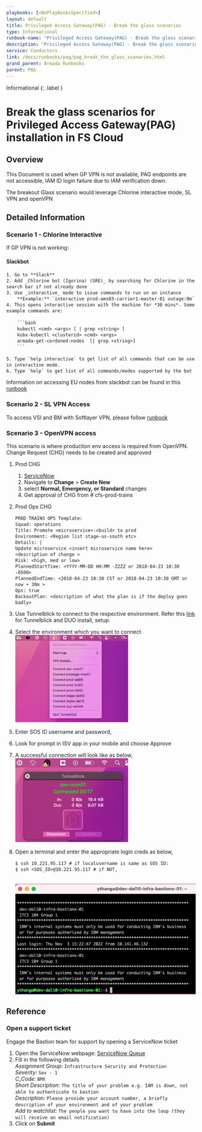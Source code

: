 ```yaml
---
playbooks: [<NoPlayBooksSpecified>]
layout: default
title: Privileged Access Gateway(PAG) - Break the glass scenarios
type: Informational
runbook-name: "Privileged Access Gateway(PAG) - Break the glass scenarios"
description: "Privileged Access Gateway(PAG) - Break the glass scenarios"
service: Conductors
link: /docs/runbooks/pag/pag_break_the_glass_scenarios.html
grand_parent: Armada Runbooks
parent: PAG
---
```


Informational
{: .label }

# Break the glass scenarios for Privileged Access Gateway(PAG) installation in FS Cloud

## Overview

This Document is used when GP VPN is not available, PAG endpoints are not accessible, IAM ID login failure due to IAM verification down.

The breakout Glass scenario would leverage Chlorine interactive mode, SL VPN and openVPN

## Detailed Information

### Scenario 1 - Chlorine Interactive

If GP VPN is not working:

#### Slackbot

    1. Go to **Slack**
    2. Add _Chlorine bot (Igorina) (SRE)_ by searching for Chlorine in the search bar if not already done
    3. Use _interactive_ mode to issue commands to run on an instance  
        **Example:** `interactive prod-ams03-carrier1-master-01 outage:0m`
    4. This opens interactive session with the machine for *30 mins*. Some example commands are:

        ```bash
        kubectl <cmd> <args> [ | grep <string> ]
        kubx-kubectl <clusterid> <cmd> <args>
        armada-get-cordoned-nodes  [| grep <string>]
        ```

    5. Type `help interactive` to get list of all commands that can be use in interactive mode.
    6. Type `help` to get list of all commands/modes supported by the bot

Information on accessing EU nodes from slackbot can be found in this [runbook](https://pages.github.ibm.com/alchemy-conductors/documentation-pages/docs/runbooks/conductors_eu_cloud_iks.html)

### Scenario 2 - SL VPN Access

To access VSI and BM with Softlayer VPN, please follow [runbook](https://pages.github.ibm.com/alchemy-conductors/documentation-pages/docs/runbooks/kvm_access.html)

### Scenario 3 - OpenVPN access
This scenario is where production env access is required from OpenVPN. Change Request (CHG) needs to be created and approved
1. Prod CHG
    1. [ServiceNow](https://watson.service-now.com/)
    1. Navigate to **Change** > **Create New**
    1. select **Normal, Emergency, or Standard** changes
    1. Get approval of CHG from # cfs-prod-trains

2. Prod Ops CHG
    ```
    PROD TRAINS OPS Template:
    Squad: operations
    Title: Promote <microservice>:<build> to prod
    Environment: <Region list stage-us-south etc>
    Details: |
    Update microservice <insert microservice name here>
    <description of change >
    Risk: <high, med or low>
    PlannedStartTime: <YYYY-MM-DD HH:MM -ZZZZ or 2018-04-23 10:30 -0500>
    PlannedEndTime: <2018-04-23 10:30 CST or 2018-04-23 10:30 GMT or now + 30m >
    Ops: true
    BackoutPlan: <description of what the plan is if the deploy goes badly>
    ```
3. Use Tunnelblick to connect to the respective environment. Refer this [link](https://github.ibm.com/alchemy-conductors/team/wiki/Connect-to-nodes-and-tugboat-from-a-mac-using-tunnelblick-and-DUO) for Tunnelblick and DUO install, setup.

4. Select the environment which you want to connect
   <br />
   <a href="../images/conductors/tunnelblick.png"><img src="../images/conductors/tunnelblick.png" style="width: 300px;"/></a>
5. Enter SOS ID username and password, 

6. Look for prompt in ISV app in your mobile and choose Approve

7. A successful connection will look like as below,
   <br />
   <a href="../images/conductors/tunnelblick_success.png"><img src="../images/conductors/tunnelblick_success.png" style="width: 300px;"/></a>

8. Open a terminal and enter the appropriate login creds as below,
   ```
   $ ssh 10.221.95.117 # if localusername is same as SOS ID:
   $ ssh <SOS_ID>@10.221.95.117 # if NOT,
   ```
   <br />
   <a href="../images/conductors/tunnelblick-conn-server.png"><img src="../images/conductors/tunnelblick-conn-server.png" style="width: 500px;"/></a>

## Reference

### Open a support ticket

Engage the Bastion team for support by opening a ServiceNow ticket

1. Open the ServiceNow webpage: [ServiceNow Queue](https://watson.service-now.com/ess_portal?id=sc_cat_item&sys_id=b0c4fefcdbe75b0072583c00ad96199e&sysparm_category=3375fa30db2b5b0072583c00ad9619e3%23)
2. Fill in the following details  
   *Assignment Group:* `Infrastructure Security and Protection`  
   *Severity:* `Sev - 1`  
   *C_Code:* `BMX`  
   *Short Description:* `The title of your problem e.g. IAM is down, not able to authenticate to bastion`  
   *Description:* `Please provide your account number, a briefly description of your environment and of your problem`  
   *Add to watchlist:* `The people you want to have into the loop (they will receive an email notification)`
3. Click on **Submit**
